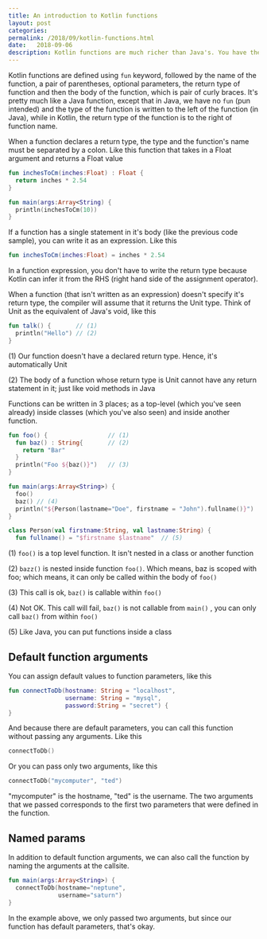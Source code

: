 ```yaml
---
title: An introduction to Kotlin functions
layout: post
categories: 
permalink: /2018/09/kotlin-functions.html
date:   2018-09-06
description: Kotlin functions are much richer than Java's. You have the flexibility to define default values for parameters and even name the parameters at the call site. This why you don't need to do much overloading in Kotlin
---
```


Kotlin functions are defined using `fun` keyword, followed by the name of the function, a pair of parentheses, optional parameters, the return type of function and then the body of the function, which is pair of curly braces. It's pretty much like a Java function, except that in Java,  we have no `fun` (pun intended) and the type of the function  is written to the left of the function (in Java), while in Kotlin, the return type of the function is to the right of function name. 

When a function declares a return type, the type and the function's name must be separated by a colon.  Like this function that takes in a Float argument and returns a Float value


```kotlin
fun inchesToCm(inches:Float) : Float {
  return inches * 2.54
} 

fun main(args:Array<String) {
  println(inchesToCm(10))
}
```


If a function has a single statement in it's body (like the previous code sample), you can write it as an expression. Like this

```kotlin
fun inchesToCm(inches:Float) = inches * 2.54
```

In a function expression, you don't have to write the return type because Kotlin can infer it from the RHS (right hand side of the assignment operator).

When a function (that isn't written as an expression) doesn't specify it's return type, the compiler will assume that it returns the Unit type. Think of Unit as the equivalent of Java's void, like this


```kotlin
fun talk() {       // (1)
  println("Hello") // (2)
}
```

(1) Our function doesn't have a declared return type. Hence, it's automatically Unit

(2) The body of a function whose return type is Unit cannot have any return statement in it; just like void methods in Java

Functions can be written in 3 places; as a top-level (which you've seen already) inside classes (which you've also seen) and inside another function.

```kotlin
fun foo() {                 // (1)
  fun baz() : String{       // (2)
    return "Bar"
  }
  println("Foo ${baz()}") 	// (3)
}

fun main(args:Array<String>) {
  foo()
  baz()	// (4)
  println("${Person(lastname="Doe", firstname = "John").fullname()}")
}

class Person(val firstname:String, val lastname:String) {
  fun fullname() = "$firstname $lastname"  // (5)
```


(1) `foo()` is a top level function. It isn't nested in a class or another function

(2) `bazz()` is nested inside function `foo()`. Which means, baz is scoped with foo; which means, it can only be called within the body of `foo()`

(3) This call is ok, `baz()` is callable within `foo()`

(4) Not OK. This call will fail,  `baz()` is not callable from `main()` , you can only call `baz()` from within `foo()`

(5) Like Java, you can put functions inside a class

## Default function arguments

You can assign default values to function parameters, like this


```kotlin
fun connectToDb(hostname: String = "localhost",
                username: String = "mysql",
                password:String = "secret") {
}
```

And because there are default parameters, you can call this function without passing any arguments. Like this

    
```kotlin
connectToDb()
```

Or you can pass only two arguments, like this


```kotlin
connectToDb("mycomputer", "ted")
```

"mycomputer" is the hostname, "ted" is the username. The two arguments that we passed corresponds to the first two parameters that were defined in the function.

## Named params

In addition to default function arguments, we can also call the function by naming the arguments at the callsite. 

```kotlin
fun main(args:Array<String>) {
  connectToDb(hostname="neptune",
              username="saturn")
}
```

In the example above, we only passed two arguments, but since our function has default parameters, that's okay.
 